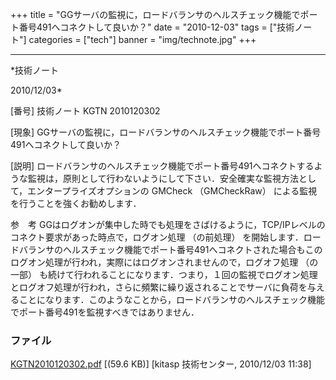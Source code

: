 ﻿+++
title = "GGサーバの監視に，ロードバランサのヘルスチェック機能でポート番号491へコネクトして良いか？"
date = "2010-12-03"
tags = ["技術ノート"]
categories = ["tech"]
banner = "img/technote.jpg"
+++

-----------------------------------------------------------------------------------------------------------------------------

*技術ノート

2010/12/03*


[番号]
技術ノート KGTN 2010120302

[現象]
GGサーバの監視に，ロードバランサのヘルスチェック機能でポート番号491へコネクトして良いか？

[説明]
ロードバランサのヘルスチェック機能でポート番号491へコネクトするような監視は，原則として行わないようにして下さい．安全確実な監視方法として，エンタープライズオプションの
GMCheck （GMCheckRaw） による監視を行うことを強くお勧めします．

参　考
GGはログオンが集中した時でも処理をさばけるように，TCP/IPレベルのコネクト要求があった時点で，ログオン処理
（の前処理）
を開始します．ロードバランサのヘルスチェック機能でポート番号491へコネクトされた場合もこのログオン処理が行われ，実際にはログオンされませんので，ログオフ処理
（の一部）
も続けて行われることになります．つまり，１回の監視でログオン処理とログオフ処理が行われ，さらに頻繁に繰り返されることでサーバに負荷を与えることになります．このようなことから，ロードバランサのヘルスチェック機能でポート番号491を監視すべきではありません．


### ファイル

 
 


[KGTN2010120302.pdf](http://techreport.kitasp.net/attachments/download/415/KGTN2010120302.pdf)
 [(59.6 KB)] [kitasp 技術センター, 2010/12/03
11:38]


 


 

